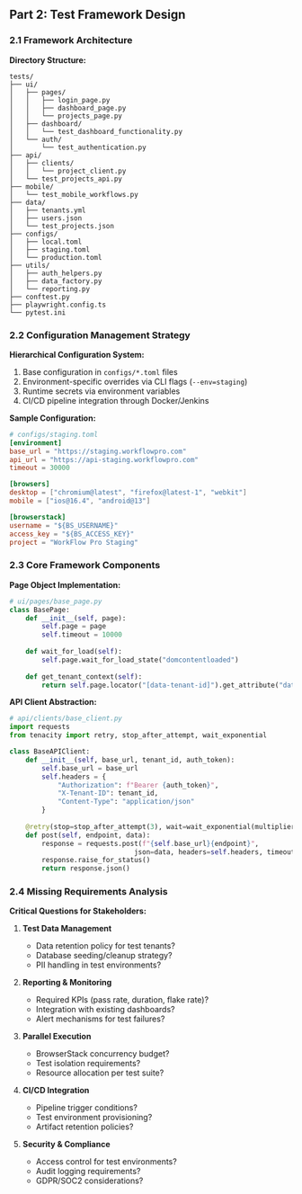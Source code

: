 ## Part 2: Test Framework Design

### 2.1 Framework Architecture

**Directory Structure:**
```
tests/
├── ui/
│   ├── pages/
│   │   ├── login_page.py
│   │   ├── dashboard_page.py
│   │   └── projects_page.py
│   ├── dashboard/
│   │   └── test_dashboard_functionality.py
│   └── auth/
│       └── test_authentication.py
├── api/
│   ├── clients/
│   │   └── project_client.py
│   └── test_projects_api.py
├── mobile/
│   └── test_mobile_workflows.py
├── data/
│   ├── tenants.yml
│   ├── users.json
│   └── test_projects.json
├── configs/
│   ├── local.toml
│   ├── staging.toml
│   └── production.toml
├── utils/
│   ├── auth_helpers.py
│   ├── data_factory.py
│   └── reporting.py
├── conftest.py
├── playwright.config.ts
└── pytest.ini
```

### 2.2 Configuration Management Strategy

**Hierarchical Configuration System:**
1. Base configuration in `configs/*.toml` files
2. Environment-specific overrides via CLI flags (`--env=staging`)
3. Runtime secrets via environment variables
4. CI/CD pipeline integration through Docker/Jenkins

**Sample Configuration:**
```toml
# configs/staging.toml
[environment]
base_url = "https://staging.workflowpro.com"
api_url = "https://api-staging.workflowpro.com"
timeout = 30000

[browsers]
desktop = ["chromium@latest", "firefox@latest-1", "webkit"]
mobile = ["ios@16.4", "android@13"]

[browserstack]
username = "${BS_USERNAME}"
access_key = "${BS_ACCESS_KEY}"
project = "WorkFlow Pro Staging"
```

### 2.3 Core Framework Components

**Page Object Implementation:**
```python
# ui/pages/base_page.py
class BasePage:
    def __init__(self, page):
        self.page = page
        self.timeout = 10000
    
    def wait_for_load(self):
        self.page.wait_for_load_state("domcontentloaded")
    
    def get_tenant_context(self):
        return self.page.locator("[data-tenant-id]").get_attribute("data-tenant-id")
```

**API Client Abstraction:**
```python
# api/clients/base_client.py
import requests
from tenacity import retry, stop_after_attempt, wait_exponential

class BaseAPIClient:
    def __init__(self, base_url, tenant_id, auth_token):
        self.base_url = base_url
        self.headers = {
            "Authorization": f"Bearer {auth_token}",
            "X-Tenant-ID": tenant_id,
            "Content-Type": "application/json"
        }
    
    @retry(stop=stop_after_attempt(3), wait=wait_exponential(multiplier=1, min=4, max=10))
    def post(self, endpoint, data):
        response = requests.post(f"{self.base_url}{endpoint}", 
                               json=data, headers=self.headers, timeout=30)
        response.raise_for_status()
        return response.json()
```

### 2.4 Missing Requirements Analysis

**Critical Questions for Stakeholders:**

1. **Test Data Management**
   - Data retention policy for test tenants?
   - Database seeding/cleanup strategy?
   - PII handling in test environments?

2. **Reporting & Monitoring**
   - Required KPIs (pass rate, duration, flake rate)?
   - Integration with existing dashboards?
   - Alert mechanisms for test failures?

3. **Parallel Execution**
   - BrowserStack concurrency budget?
   - Test isolation requirements?
   - Resource allocation per test suite?

4. **CI/CD Integration**
   - Pipeline trigger conditions?
   - Test environment provisioning?
   - Artifact retention policies?

5. **Security & Compliance**
   - Access control for test environments?
   - Audit logging requirements?
   - GDPR/SOC2 considerations?
